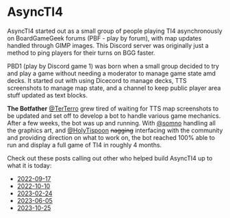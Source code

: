 # AsyncTI4

AsyncTI4 started out as a small group of people playing TI4 asynchronously on BoardGameGeek forums (PBF - play by forum), with map updates handled through GIMP images. This Discord server was originally just a method to ping players for their turns on BGG faster.

PBD1 (play by Discord game 1) was born when a small group decided to try and play a game without needing a moderator to manage game state amd decks. It started out with using Dicecord to manage decks, TTS screenshots to manage map state, and a channel to keep public player area stuff updated as text blocks.

**The Botfather** [@TerTerro](https://github.com/TerTerro) grew tired of waiting for TTS map screenshots to be updated and set off to develop a bot to handle various game mechanics. After a few weeks, the bot was up and running. With [@somno](https://github.com/CptSomno) handling all the graphics art, and [@HolyTispoon](https://github.com/HolyTispoon) ~~nagging~~ interfacing with the community and providing direction on what to work on, the bot reached 100% able to run and display a full game of TI4 in roughly 4 months.


Check out these posts calling out other who helped build AsyncTI4 up to what it is today:
- [2022-09-17](https://discord.com/channels/943410040369479690/1019459008622493716/1020779481817944216)
- [2022-10-10](https://discord.com/channels/943410040369479690/1019459008622493716/1029092279161466972)
- [2023-02-24](https://discord.com/channels/943410040369479690/1019459008622493716/1078802482156806215)
- [2023-06-05](https://discord.com/channels/943410040369479690/1019459008622493716/1115296732851486750)
- [2023-10-25](https://discord.com/channels/943410040369479690/1019459008622493716/1166804539157000192)
